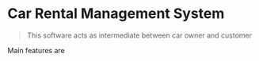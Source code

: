 # Car Rental Management System

> This  software acts as intermediate between car owner and customer

Main features are 


